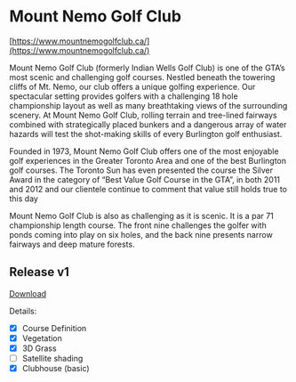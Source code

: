 # Mount Nemo Golf Club

[https://www.mountnemogolfclub.ca/](https://www.mountnemogolfclub.ca/)

Mount Nemo Golf Club (formerly Indian Wells Golf Club) is one of the GTA’s most scenic and challenging golf courses. Nestled beneath the towering cliffs of Mt. Nemo, our club offers a unique golfing experience. Our spectacular setting provides golfers with a challenging 18 hole championship layout as well as many breathtaking views of the surrounding scenery. At Mount Nemo Golf Club, rolling terrain and tree-lined fairways combined with strategically placed bunkers and a dangerous array of water hazards will test the shot-making skills of every Burlington golf enthusiast.

Founded in 1973, Mount Nemo Golf Club offers one of the most enjoyable golf experiences in the Greater Toronto Area and one of the best Burlington golf courses. The Toronto Sun has even presented the course the Silver Award in the category of “Best Value Golf Course in the GTA”, in both 2011 and 2012 and our clientele continue to comment that value still holds true to this day

Mount Nemo Golf Club is also as challenging as it is scenic. It is a par 71 championship length course.  The front nine challenges the golfer with ponds coming into play on six holes, and the back nine presents narrow fairways and deep mature forests.

## Release v1

[Download](https://1drv.ms/u/s!AqN33biz5OLCifBor9HbtDQybwbRBw?e=hY5prS)

Details: 

- [x] Course Definition
- [x] Vegetation
- [x] 3D Grass
- [ ] Satellite shading
- [x] Clubhouse (basic)

